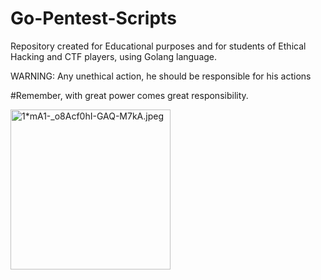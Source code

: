 # Go-Pentest-Scripts
Repository created for Educational purposes and for students of Ethical Hacking and CTF players, using Golang language.

WARNING: Any unethical action, he should be responsible for his actions

#Remember, with great power comes great responsibility.

<a href="https://miro.medium.com/v2/resize:fit:720/format:webp/1*mA1-_o8Acf0hI-GAQ-M7kA.jpeg"><img src="https://miro.medium.com/v2/resize:fit:720/format:webp/1*mA1-_o8Acf0hI-GAQ-M7kA.jpeg" alt="1*mA1-_o8Acf0hI-GAQ-M7kA.jpeg" height="256px" align="center"></a>

